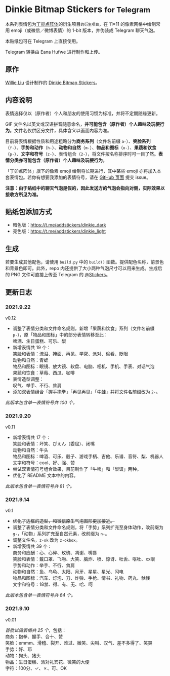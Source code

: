 # Dinkie Bitmap Stickers <small>for Telegram</small>

本系列表情包为[丁卯点阵体](https://atelier-anchor.com/typefaces/dinkie-bitmap/)的衍生项目<small>的衍生项目</small>，在 11×11 的像素网格中绘制常用 emoji（或微信／微博表情）的 1-bit 版本，并伪装成 Telegram 聊天气泡。

本贴纸包可在 Telegram 上直接使用。

Telegram 转换由 Eana Hufwe 进行制作和上传。

## 原作

[Willie Liu](https://github.com/willie4624) 设计制作的 [Dinkie Bitmap Stickers](https://github.com/willie4624/dinkiebitmapstickers)。

## 内容说明

表情选择仅以（原作者）个人和朋友的使用习惯为标准，并将不定期随缘更新。

GIF 文件名以英文或汉语拼音随意命名，**并可能包含（原作者）个人趣味及玩梗行为**。文件名仅供区分文件，具体含义以画面内容为准。

目前将表情根据性质和用途粗略分为**商务系列**（文件名前缀 `a-`）、**笑脸系列**（`f-`）、**手势和动作**（`h-`）、**动物和自然**（`m-`）、**物品和图标**（`o-`）、**果蔬和饮食**（`p-`）、**文字和符号**（`z-`）、表情组合（`2-`），将文件按名称排序时可一目了然。**表情分类亦可能包含（原作者）个人趣味及玩梗行为**。

「丁卯点阵体」旗下的像素 emoji 绘制将长期进行，其中某些 emoji 亦将加入本套表情包。若你有想要我添加的表情符号，请在 [GitHub 页面](https://github.com/willie4624/dinkiebitmapstickers/) 提交 issue。

**注意：由于贴纸中的聊天气泡是假的，因此发送方的气泡会指向对侧，实际效果以接收方所见为准。**

## 贴纸包添加方式

* 暗色版：https://t.me/addstickers/dinkie_dark
* 亮色版：https://t.me/addstickers/dinkie_light

## 生成
若要生成其他配色，请使用 `build.py` 中的 `build()` 函数。提供配色名称，前景色和背景色即可。此外，repo 内还提供了大小两种气泡尺寸可以用来生成。生成后的 PNG 文件可直接上传至 Telegram 的 [@Stickers](https://t.me/stickers)。

## 更新日志

### 2021.9.22
v0.12

* 调整了表情分类和文件命名规则，新增「果蔬和饮食」系列（文件名前缀 `p-`），原「物品和图标」中的部分表情转移至此：  
啤酒、生日蛋糕、可乐、梨
* 新增表情共 19 个：  
笑脸和表情：流泪、掩面、再见、学究、派对、偷看、眨眼  
动物和自然：青蛙  
物品和图标：眼镜、放大镜、软盘、电脑、相机、手机、手表、对话气泡  
果蔬和饮食：草莓、西瓜、咖啡  
* 表情造型调整：  
叹气、举手、不行、耸肩
* 添加双表情组合「握手抱拳」「再见再见」「牛蛙」并将文件名前缀改为 `2-`。

_此版本包含单一表情符号共 100 个。_


### 2021.9.20
v0.11

* 新增表情共 17 个：  
笑脸和表情：坏笑、ぴえん（委屈）、闭嘴  
动物和自然：牛头  
物品和图标：啤酒、可乐、骰子、游戏手柄、吉他、乐谱、音符、梨、机器人  
文字和符号：cool、好、强、赞  
* 尝试双表情符号组合效果，目前制作了「牛啤」和「梨谱」两种。
* 优化了 README 文本中的内容。

_此版本包含单一表情符号共 81 个。_

### 2021.9.14
v0.1
* ~~优化了边框的造型，和微信原生气泡图形更加接近。~~
* 调整了表情分类和文件命名规则，将「手势」系列扩充至身体动作，改前缀为 `g-`，「动物」系列扩充至自然元素，改前缀为 `n-`。
* 调整文件名，`z-ok` 改为 `z-okbox`。
* 新增表情共 39 个：  
商务和应酬：心、心碎、玫瑰、凋谢、嘴唇  
笑脸和表情：戴口罩、飞吻、大笑、脑炸、喷、惊讶、吐舌、呕吐、xx眼  
手势和动作：举手、不行、耸肩  
动物和自然：鱼、乌龟、太阳、月牙、星星、星光、闪电  
物品和图标：汽车、灯泡、刀、炸弹、手枪、情书、礼物、药丸、骷髅  
文字和符号：18禁、得、有、无、哈、呵  

_此版本包含单一表情符号共 64 个。_


### 2021.9.10

v0.01

_首批试做表情共 25 个_，包括：  
商务：抱拳、握手、合十、赞  
笑脸：emmm、滑稽、裂开、难过、微笑、尖叫、叹气、差不多得了、笑哭  
手势：好、耶  
动物：狗头、猪头  
物品：生日蛋糕、派对礼宾花、微笑的大便  
字符：100分、✓、✗、可、OK  
